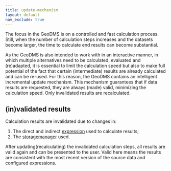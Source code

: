 ```yaml
---
title: update-mechanism
layout: default
nav_exclude: true
---
```

The focus in the GeoDMS is on a controlled and fast calculation process. Still, when the number of calculation steps increases and the datasets become larger, the time to calculate end results can become substantial.

As the GeoDMS is also intended to work with in an interactive manner, in which multiple alternatives need to be calculated, evaluated and (re)adapted, it is essential to limit the calculation speed but also to make full potential of the fact that certain (intermediate) results are already calculated and can be re-used. For this reason, the GeoDMS contains an intelligent incremental update mechanism. This mechanism guarantees that if data results are requested, they are always (made) valid, minimizing the calculation speed. Only invalidated results are recalculated.

## (in)validated results

Calculation results are invalidated due to changes in:

1. The direct and indirect [expression](expression) used to calculate results;
2. The [storagemanager](storagemanager) used.

After updating(recalculating) the invalidated calculation steps, all results are valid again and can be presented to the user. Valid here means the results are consistent with the most recent version of the source data and configured expressions.
